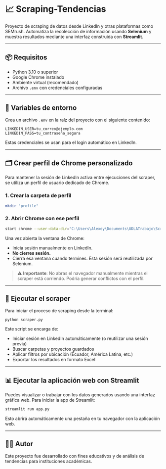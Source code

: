 # 📈 Scraping-Tendencias

Proyecto de scraping de datos desde LinkedIn y otras plataformas como SEMrush. Automatiza la recolección de información usando **Selenium** y muestra resultados mediante una interfaz construida con **Streamlit**.

---

## 📦 Requisitos

- Python 3.10 o superior  
- Google Chrome instalado  
- Ambiente virtual (recomendado)  
- Archivo `.env` con credenciales configuradas  

---

## 🔐 Variables de entorno

Crea un archivo `.env` en la raíz del proyecto con el siguiente contenido:

```env
LINKEDIN_USER=tu_correo@ejemplo.com
LINKEDIN_PASS=tu_contraseña_segura
```

Estas credenciales se usan para el login automático en LinkedIn.

---

## 🗂️ Crear perfil de Chrome personalizado

Para mantener la sesión de LinkedIn activa entre ejecuciones del scraper, se utiliza un perfil de usuario dedicado de Chrome.

### 1. Crear la carpeta de perfil

```bash
mkdir "profile"
```

### 2. Abrir Chrome con ese perfil

```bash
start chrome --user-data-dir="C:\Users\Alexey\Documents\UDLATrabajo\Scraping-Tendencias\profile"
```

Una vez abierta la ventana de Chrome:

- Inicia sesión manualmente en LinkedIn.  
- **No cierres sesión.**  
- Cierra esa ventana cuando termines. Esta sesión será reutilizada por Selenium.

> ⚠️ **Importante**: No abras el navegador manualmente mientras el scraper está corriendo. Podría generar conflictos con el perfil.

---

## 🚀 Ejecutar el scraper

Para iniciar el proceso de scraping desde la terminal:

```bash
python scraper.py
```

Este script se encarga de:

- Iniciar sesión en LinkedIn automáticamente (o reutilizar una sesión previa)
- Buscar carpetas y proyectos guardados
- Aplicar filtros por ubicación (Ecuador, América Latina, etc.)
- Exportar los resultados en formato Excel

---

## 📊 Ejecutar la aplicación web con Streamlit

Puedes visualizar o trabajar con los datos generados usando una interfaz gráfica web. Para iniciar la app de Streamlit:

```bash
streamlit run app.py
```

Esto abrirá automáticamente una pestaña en tu navegador con la aplicación web.

---

## 🧑‍💻 Autor

Este proyecto fue desarrollado con fines educativos y de análisis de tendencias para instituciones académicas.
